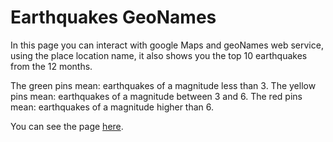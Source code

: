 <h1>Earthquakes GeoNames</h1>

In this page you can interact with google Maps and geoNames web service, using the place location name, it also shows you the top 10 earthquakes from the 12 months.

The green pins mean: earthquakes of a magnitude less than 3.
The yellow pins mean: earthquakes of a magnitude between 3 and 6.
The red pins mean: earthquakes of a magnitude higher than 6.

You can see the page [here](https://mildredgil.github.io/Earthquakes/).
